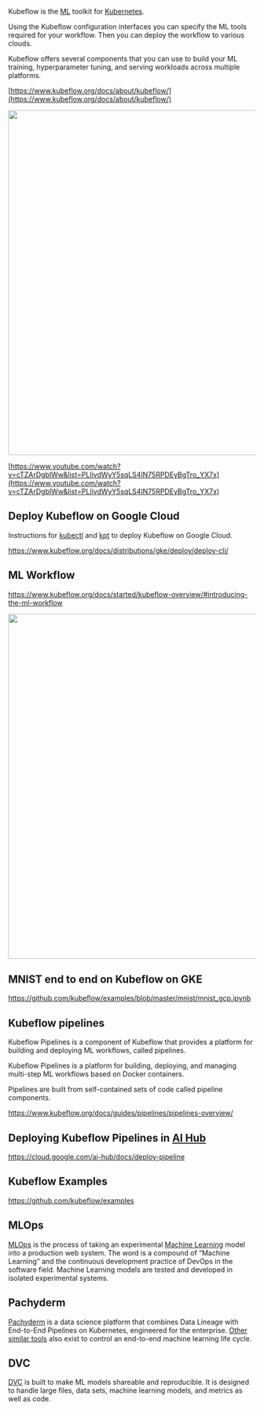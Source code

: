 
Kubeflow is the [ML](Machine-Learning) toolkit for [Kubernetes](Kubernetes-Engine-and-Containers). 

Using the Kubeflow configuration interfaces you can specify the ML tools required for your workflow. Then you can deploy the workflow to various clouds.

Kubeflow offers several components that you can use to build your ML training, hyperparameter tuning, and serving workloads across multiple platforms.



[https://www.kubeflow.org/docs/about/kubeflow/](https://www.kubeflow.org/docs/about/kubeflow/)

<img src="https://www.kubeflow.org/docs/images/kubeflow-overview-platform-diagram.svg" width="700">


[https://www.youtube.com/watch?v=cTZArDgbIWw&list=PLIivdWyY5sqLS4lN75RPDEyBgTro_YX7x](https://www.youtube.com/watch?v=cTZArDgbIWw&list=PLIivdWyY5sqLS4lN75RPDEyBgTro_YX7x)

## Deploy Kubeflow on Google Cloud

Instructions for [kubectl](https://kubernetes.io/docs/reference/kubectl/overview/) and [kpt](https://github.com/GoogleContainerTools/kpt) to deploy Kubeflow on Google Cloud.

https://www.kubeflow.org/docs/distributions/gke/deploy/deploy-cli/

## ML Workflow

https://www.kubeflow.org/docs/started/kubeflow-overview/#introducing-the-ml-workflow

<img src ="https://www.kubeflow.org/docs/images/kubeflow-gcp-e2e-tutorial.svg" width="700">

## MNIST end to end on Kubeflow on GKE

https://github.com/kubeflow/examples/blob/master/mnist/mnist_gcp.ipynb

## Kubeflow pipelines 

Kubeflow Pipelines is a component of Kubeflow that provides a platform for building and deploying ML workflows, called pipelines. 

Kubeflow Pipelines is a platform for building, deploying, and managing multi-step ML workflows based on Docker containers. 

Pipelines are built from self-contained sets of code called pipeline components.



https://www.kubeflow.org/docs/guides/pipelines/pipelines-overview/

## Deploying Kubeflow Pipelines in [AI Hub](AI-Hub)


https://cloud.google.com/ai-hub/docs/deploy-pipeline


## Kubeflow Examples 

https://github.com/kubeflow/examples


## MLOps

[MLOps](MLOps) is the process of taking an experimental [Machine Learning](Machine-Learning) model into a production web system. The word is a compound of “Machine Learning” and the continuous development practice of DevOps in the software field. Machine Learning models are tested and developed in isolated experimental systems.


## Pachyderm

[Pachyderm](https://www.pachyderm.com/) is a data science platform that combines Data Lineage with End-to-End Pipelines on Kubernetes, engineered for the enterprise.  [Other similar tools](https://neptune.ai/blog/the-best-pachyderm-alternatives) also exist to control an end-to-end machine learning life cycle.

## DVC

[DVC](https://dvc.org/) is built to make ML models shareable and reproducible. It is designed to handle large files, data sets, machine learning models, and metrics as well as code.

